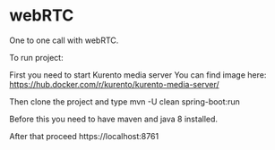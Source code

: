 # webRTC

One to one call with webRTC.

To run project:

First you need to start Kurento media server
You can find image here: https://hub.docker.com/r/kurento/kurento-media-server/

Then clone the project and type
mvn -U clean spring-boot:run

Before this you need to have maven and java 8 installed.

After that proceed https://localhost:8761


